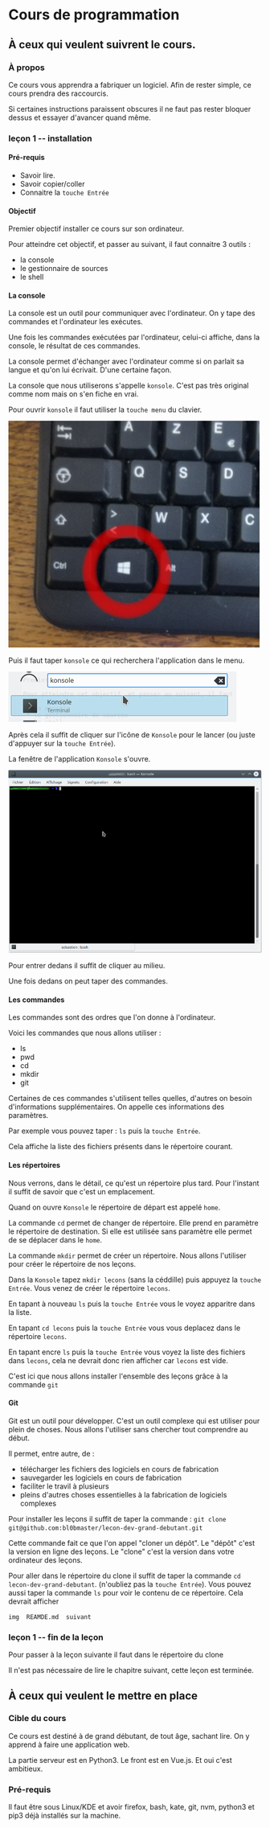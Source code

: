 # Cours de programmation

## À ceux qui veulent suivrent le cours.

### À propos

Ce cours vous apprendra a fabriquer un logiciel.
Afin de rester simple, ce cours prendra des raccourcis.

Si certaines instructions paraissent obscures il ne faut pas rester bloquer dessus et essayer d'avancer quand même.

### leçon 1 -- installation

#### Pré-requis

 * Savoir lire.
 * Savoir copier/coller
 * Connaitre la `touche Entrée`


#### Objectif

Premier objectif installer ce cours sur son ordinateur.

Pour atteindre cet objectif, et passer au suivant, il faut connaitre 3 outils :
 
 * la console
 * le gestionnaire de sources
 * le shell

#### La console

La console est un outil pour communiquer avec l'ordinateur.
On y tape des commandes et l'ordinateur les exécutes.

Une fois les commandes exécutées par l'ordinateur, celui-ci affiche, dans la console, le résultat de ces commandes.

La console permet d'échanger avec l'ordinateur comme si on parlait sa langue et qu'on lui écrivait. D'une certaine façon.

La console que nous utiliserons s'appelle `konsole`. C'est pas très original comme nom mais on s'en fiche en vrai.

Pour ouvrir `konsole` il faut utiliser la `touche menu` du clavier.

![touche menu](./img/touche_menu.png)

Puis il faut taper `konsole` ce qui recherchera l'application dans le menu.

![konsole](./img/recherche_konsole.png)

Après cela il suffit de cliquer sur l'icône de `Konsole` pour le lancer (ou juste d'appuyer sur la `touche Entrée`).

La fenêtre de l'application `Konsole` s'ouvre.

![konsole](./img/konsole_vide.png)

Pour entrer dedans il suffit de cliquer au milieu.

Une fois dedans on peut taper des commandes.

#### Les commandes

Les commandes sont des ordres que l'on donne à l'ordinateur.

Voici les commandes que nous allons utiliser :

 * ls
 * pwd
 * cd
 * mkdir
 * git

Certaines de ces commandes s'utilisent telles quelles, d'autres on besoin d'informations supplémentaires. On appelle ces informations des paramètres.

Par exemple vous pouvez taper : `ls` puis la `touche Entrée`.

Cela affiche la liste des fichiers présents dans le répertoire courant.

#### Les répertoires

Nous verrons, dans le détail, ce qu'est un répertoire plus tard. Pour l'instant il suffit de savoir que c'est un emplacement.

Quand on ouvre `Konsole` le répertoire de départ est appelé `home`.

La commande `cd` permet de changer de répertoire. Elle prend en paramètre le répertoire de destination.
Si elle est utilisée sans paramètre elle permet de se déplacer dans le `home`.

La commande `mkdir` permet de créer un répertoire. Nous allons l'utiliser pour créer le répertoire de nos leçons.

Dans la `Konsole` tapez `mkdir lecons` (sans la céddille) puis appuyez la `touche Entrée`.
Vous venez de créer le répertoire `lecons`.

En tapant à nouveau `ls` puis la `touche Entrée` vous le voyez apparitre dans la liste.

En tapant `cd lecons` puis la `touche Entrée` vous vous deplacez dans le répertoire `lecons`.

En tapant encre `ls` puis la `touche Entrée` vous voyez la liste des fichiers dans `lecons`, cela ne devrait donc rien afficher car `lecons` est vide.

C'est ici que nous allons installer l'ensemble des leçons grâce à la commande `git`

#### Git

Git est un outil pour développer. C'est un outil complexe qui est utiliser pour plein de choses. Nous allons l'utiliser sans chercher tout comprendre au début.

Il permet, entre autre, de :

 * télécharger les fichiers des logiciels en cours de fabrication
 * sauvegarder les logiciels en cours de fabrication
 * faciliter le travil à plusieurs
 * pleins d'autres choses essentielles à la fabrication de logiciels complexes

Pour installer les leçons il suffit de taper la commande :
`git clone git@github.com:bl0bmaster/lecon-dev-grand-debutant.git`

Cette commande fait ce que l'on appel "cloner un dépôt". Le "dépôt" c'est la version en ligne des leçons. Le "clone" c'est la version dans votre ordinateur des leçons.

Pour aller dans le répertoire du clone il suffit de taper la commande `cd lecon-dev-grand-debutant`. (n'oubliez pas la `touche Entrée`).
Vous pouvez aussi taper la commande `ls` pour voir le contenu de ce répertoire.
Cela devrait afficher

    img  REAMDE.md  suivant

### leçon 1 -- fin de la leçon

Pour passer à la leçon suivante il faut dans le répertoire du clone

Il n'est pas nécessaire de lire le chapitre suivant, cette leçon est terminée.

## À ceux qui veulent le mettre en place 

### Cible du cours

Ce cours est destiné à de grand débutant, de tout âge, sachant lire.
On y apprend à faire une application web.

La partie serveur est en Python3. Le front est en Vue.js.
Et oui c'est ambitieux.

### Pré-requis

Il faut être sous Linux/KDE et avoir firefox, bash, kate, git, nvm, python3 et pip3 déjà installés sur la machine.
